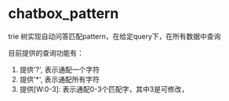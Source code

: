 # chatbox_pattern
trie 树实现自动问答匹配pattern，在给定query下，在所有数据中查询

目前提供的查询功能有：
1. 提供'?', 表示通配一个字符
2. 提供'*', 表示通配所有字符
3. 提供[W:0-3]: 表示通配0-3个匹配字，其中3是可修改，

